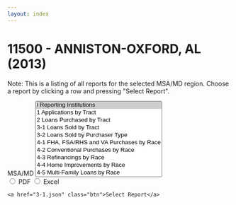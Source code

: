 ```yaml
---
layout: index
---
```


# 11500 - ANNISTON-OXFORD, AL (2013)

Note: This is a listing of all reports for the selected MSA/MD region. Choose a report by clicking a row and pressing "Select Report". 

<form class="block__bg">
	<label class="form-label-header" for="year">MSA/MD</label>
	<select size="10">
		<option selected="selected" value="i">i Reporting Institutions</option>
		<option value="1">1 Applications by Tract</option>
		<option value="2">2 Loans Purchased by Tract</option>
		<option value="3-1">3-1 Loans Sold by Tract</option>
		<option value="3-2">3-2 Loans Sold by Purchaser Type</option>
		<option value="4-1">4-1 FHA, FSA/RHS and VA Purchases by Race</option>
		<option value="4-2">4-2 Conventional Purchases by Race</option>
		<option value="4-3">4-3 Refinancings by Race</option>
		<option value="4-4">4-4 Home Improvements by Race</option>
		<option value="4-5">4-5 Multi-Family Loans by Race</option>
		<option value="4-6">4-6 Nonoccupant Loans by Race</option>
		<option value="4-7">4-7 Manufactured Homes By Race</option>
		<option value="5-1">5-1 FHA, FSA/RHS and VA by App Income</option>
		<option value="5-2">5-2 Conv Purchases by App Income</option>
		<option value="5-3">5-3 Refinancings by App Income</option>
		<option value="5-4">5-4 Home Improvements by App Income</option>
		<option value="5-6">5-6 Nonoccupant Loans by Income</option>
		<option value="5-7">5-7 Manufactured Homes By Income</option>
		<option value="7-1">7-1 FHA, FSA/RHS and VA by Tract Income</option>
		<option value="7-3">7-3 Refinancings by Tract Income</option>tion>
		<option value="7-2">7-2 Conv Purchases by Tract Income</option>
		<option value="7-4">7-4 Home Improvements by Tract Income</option>
		<option value="7-5">7-5 Multi-Family Loans by Tract Income</option>
		<option value="7-6">7-6 Nonoccupant Loans by Tract Income</option>
		<option value="7-7">7-7 Manufactured Homes By Tract Income</option>
		<option value="8-1">8-1 FHA, FSA/RHS and VA Purchase Denials</option>
		<option value="8-2">8-2 Conv Home-Purchase Denials</option>
		<option value="8-3">8-3 Refinancing Denials</option>
		<option value="8-4">8-4 Home Improvement Denials</option>
		<option value="8-6">8-6 Nonoccupant Loan Denials</option>
		<option value="8-7">8-7 Manufactured Home Denials</option>
		<option value="9">9 Loan by Med Age of Homes</option>
		<option value="11-1">11-1 FHA Home-Pur Pricing Info First</option>
		<option value="11-2">11-2 VA Home-Pur Pricing Info First</option>
		<option value="11-3">11-3 Conv Home-Pur Pricing Info First</option>
		<option value="11-4">11-4 Conv Home-Pur Pricing Info Junior</option>
		<option value="11-5">11-5 FHA Refi Pricing Info First</option>
		<option value="11-6">11-6 VA Refi Pricing Info First</option>
		<option value="11-7">11-7 Conv Refi Pricing Info First</option>
		<option value="11-8">11-8 Conv Refi Pricing Info Junior</option>
		<option value="11-9">11-9 Conv Home-Imp Pricing Info First</option>
		<option value="11-10">11-10 Conv Home-Imp Pricing Info Junior</option>
		<option value="12-1">12-1 Conv Manuf Home-Pur First</option>
		<option value="12-2">12-2 Conv Manuf Home-Pur Pricing Info First</option>
		<option value="A1">A1 Loan Sale by Loan Type 1 to 4 Families</option>
		<option value="A2">A2 Loan Sale by Loan Type Manufactured</option>
		<option value="A3">A3 Loan Sale by Loan Type Multifamily</option>
		<option value="A4">A4 Preapproval Conv Home-Pur First</option>
		<option value="B">B Conv Price Info by Incidence and Level</option>
	</select>
	<br />
    <label><input name="type" type="radio" value="PDF" /> PDF</label>
    <label><input name="type" type="radio" value="Excel" /> Excel</label>
	
	<a href="3-1.json" class="btn">Select Report</a>
</form>